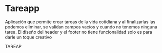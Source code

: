 # Tareapp
Aplicación que permite crear tareas de la vida cotidiana y al finalizarlas las podemos eliminar, se validan campos vacíos y cuando no tenemos ninguna tarea. El diseño del header y el footer no tiene funcionalidad solo es para darle un toque creativo

TAREAP
